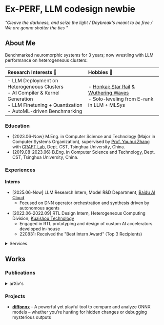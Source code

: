 # Ex-PERF, LLM codesign newbie

_"Cleave the darkness, and seize the light / Daybreak's meant to be free / We are gonna shatter the ties "_ 

## About Me

Benchmarked neuromorphic systems for 3 years; now wrestling with LLM performance on heterogeneous clusters:

|Research Interests :microscope:| Hobbies :jigsaw:|
|:-|:-|
|- LLM Deployment on Heterogeneous Clusters </br> - AI Compiler & Kernel Generation </br> - LLM Finetuning + Quantization </br> - AutoML-driven Benchmarking | - [Honkai: Star Rail](https://hsr.hoyoverse.com/) & [Wuthering Waves](https://wutheringwaves.kurogames.com/en/) </br> - Solo-leveling from E-rank in LLM + MLSys </br> |

### Education

- {2023.06-Now} M.Eng. in Computer Science and Technology (Major in Computer Systems Organization), supervised by [Prof. Youhui Zhang](https://scholar.google.com/citations?hl=zh-CN&user=ZlYjCsAAAAAJ) with [CRAFT Lab](https://craft.cs.tsinghua.edu.cn/), Dept. CST, Tsinghua University, China. 
- {2019.08-2023.06} B.Eng. in Computer Science and Technology, Dept. CST, Tsinghua University, China.

### Experiences

#### Interns

 - [2025.06-Now] LLM Research Intern, Model R&D Department, [Baidu AI Cloud](https://cloud.baidu.com/)
   - Focused on DNN operator orchestration and synthesis driven by autonomous agents
 - [2022.06-2022.09] RTL Design Intern, Heterogeneous Computing Division, [Kuaishou Technology](https://zhaopin.kuaishou.cn/#/official/jianghu/)
   - Engaged in RTL prototyping and design of custom AI accelerators developed in-house
   -  220831: Received the "Best Intern Award" (Top 3 Recipients)

<details>
 <summary>Services</summary>
 
- **{2025.04-Now} Huawei Campus Ambassador**
- {2025.07-Now} Editor of [T+Z Technology Review](https://tanzhen.tsinghua.edu.cn/), Tsinghua University, China.
- {2025.06-Now} TA for ["The 1st Docker Training Camp"](https://opencamp.ai/Docker/camp/202501), [Tencent Cloud](https://cloud.tencent.com/) (i.c.w. [OpenCamp](https://opencamp.cn/)), China.
- {2025.04-2025.05} TA for ["The 2nd EulixOS Training Camp"](https://opencamp.cn/EulixOS/camp/202501), [ISCAS](http://english.is.cas.cn/) (i.c.w. [OpenCamp](https://opencamp.cn/)), China.
- {2024.04-2025.04} Community Manager of [T+Z Technology Review](https://tanzhen.tsinghua.edu.cn/), Tsinghua University, China.
- {2024.02-2025.02} General Office Assistant + PC Maintainer at [Humanities & Social Sciences Library](https://lib.tsinghua.edu.cn/hs/), Tsinghua University, China.
- {2024-2025 Fall} TA _(P/T)_ for "Introduction to Computer Systems" (30240593), [Dept. CST](https://www.cs.tsinghua.edu.cn/), Tsinghua University, China.
- {2023-2024 Summer} TA for "Innovation Practice of Technology Products"/《科技产品创新实践》 (31510253), [iCenter](https://www.icenter.tsinghua.edu.cn/), Tsinghua University, China.
- {2023-2024 Fall} TA for "Introduction to Computer Systems"/《计算机系统概论》 (30240593), [Dept. CST](https://www.cs.tsinghua.edu.cn/), Tsinghua University, China.
  - 2024.12.26: Received the "Outstanding Teaching Assistant Award 2024"/"2024年优秀助教奖", with an overall rating of 6.5 over 7.0
 
</details>

## Works

### Publications

<details>
 <summary>arXiv's</summary>
 
- [Singular Value Decomposition on Kronecker Adaptation for Large Language Model](https://arxiv.org/abs/2506.15251)
- [Pipelining Kruskal's: A Neuromorphic Approach for Minimum Spanning Tree](https://arxiv.org/abs/2505.10771)

</details>

### Projects

- [**diffonnx**](https://github.com/yuxuan-z19/diffonnx) - A powerful yet playful tool to compare and analyze ONNX models – whether you're hunting for hidden changes or debugging mysterious outputs
